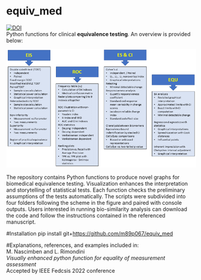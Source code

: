 # equiv_med
[![DOI](https://zenodo.org/badge/DOI/10.5281/zenodo.6504217.svg)](https://doi.org/10.5281/zenodo.6504217)<br />
Python functions for clinical **equivalence testing**. An overview is provided below:<br />

![Function_Overview](/schema2.png)

The repository contains Python functions to produce novel graphs for biomedical equivalence testing. Visualization enhances the interpretation and storytelling of statistical tests. Each function checks the preliminary assumptions of the tests automatically. The scripts were subdivided into four folders following the scheme in the figure and paired with console outputs. Users interested in running bio-similarity analysis can download the code and follow the instructions contained in the referenced manuscript. 

#Installation
pip install git+https://github.com/m89p067/equiv_med

#Explanations, references, and examples included in:<br />
M. Nascimben and L. Rimondini <br />
*Visually enhanced python function for equality of measurement assessment*<br />
Accepted by IEEE Fedcsis 2022 conference<br />
